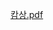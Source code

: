 [캄상.pdf](https://github.com/yongjun-hong/pneumonia-Covid-X-ray-Classification-Using-CNN-Model/files/13732945/default.pdf)
